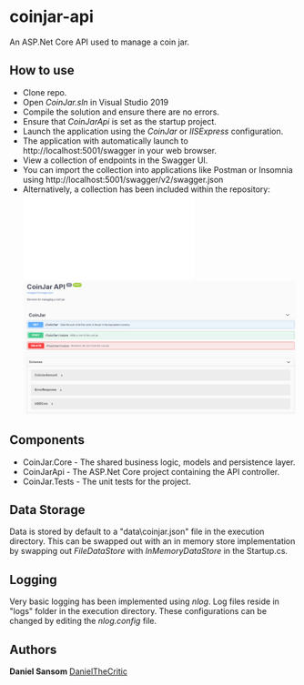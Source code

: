 # coinjar-api
An ASP.Net Core API used to manage a coin jar.

## How to use
- Clone repo.
- Open *CoinJar.sln* in Visual Studio 2019
- Compile the solution and ensure there are no errors.
- Ensure that *CoinJarApi* is set as the startup project. 
- Launch the application using the *CoinJar* or *IISExpress* configuration.
- The application with automatically launch to http://localhost:5001/swagger in your web browser.
- View a collection of endpoints in the Swagger UI.
- You can import the collection into applications like Postman or Insomnia using http://localhost:5001/swagger/v2/swagger.json
- Alternatively, a collection has been included within the repository: ![API Collection](api_collection_insomnia.json "Collection")
![Example](startpage-example.png?raw=true "Example")

## Components
- CoinJar.Core - The shared business logic, models and persistence layer.
- CoinJarApi - The ASP.Net Core project containing the API controller.
- CoinJar.Tests - The unit tests for the project.

## Data Storage
Data is stored by default to a "data\coinjar.json" file in the execution directory.
This can be swapped out with an in memory store implementation by swapping out *FileDataStore* with *InMemoryDataStore* in the Startup.cs.

## Logging
Very basic logging has been implemented using *nlog*. 
Log files reside in "logs" folder in the execution directory.
These configurations can be changed by editing the *nlog.config* file.

## Authors

**Daniel Sansom** [DanielTheCritic](https://github.com/DanielTheCritic)